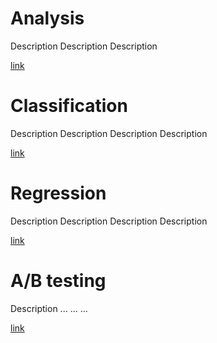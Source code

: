 
# Analysis

Description
Description
Description

[link](https://alexpaine.github.io/portfolio/test2.html)

# Classification

Description
Description
Description
Description

[link](https://alexpaine.github.io/portfolio/test2.html)

# Regression

Description
Description
Description
Description

[link](https://alexpaine.github.io/portfolio/test2.html)

# A/B testing

Description
...
...
...

[link](https://alexpaine.github.io/portfolio/test2.html)
